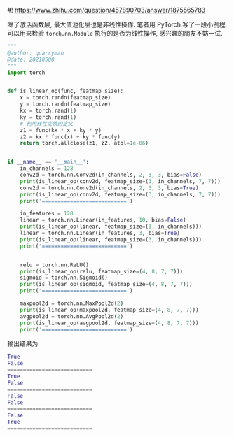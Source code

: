 #! https://www.zhihu.com/question/457890703/answer/1875565783

[comment]: <> (Answer URL: https://www.zhihu.com/question/457890703/answer/1875565783)
[comment]: <> "深度学习中除了激活函数，其他使模型获取非线性表达能力的方式有哪些？"
[comment]: <> (Author Name: https://www.zhihu.com/people/quarrying)

除了激活函数层, 最大值池化层也是非线性操作. 笔者用 PyTorch 写了一段小例程, 可以用来检验 `torch.nn.Module` 执行的是否为线性操作, 感兴趣的朋友不妨一试.

```python
"""
@author: quarryman
@date: 20210508
"""
import torch


def is_linear_op(func, featmap_size):
    x = torch.randn(featmap_size)
    y = torch.randn(featmap_size)
    kx = torch.rand(1)
    ky = torch.rand(1)
    # 利用线性变换的定义
    z1 = func(kx * x + ky * y)
    z2 = kx * func(x) + ky * func(y)
    return torch.allclose(z1, z2, atol=1e-06)


if __name__ == '__main__':
    in_channels = 128
    conv2d = torch.nn.Conv2d(in_channels, 2, 3, 3, bias=False)
    print(is_linear_op(conv2d, featmap_size=(3, in_channels, 7, 7)))
    conv2d = torch.nn.Conv2d(in_channels, 2, 3, 3, bias=True)
    print(is_linear_op(conv2d, featmap_size=(3, in_channels, 7, 7)))
    print('===========================')

    in_features = 128
    linear = torch.nn.Linear(in_features, 10, bias=False)
    print(is_linear_op(linear, featmap_size=(3, in_channels)))
    linear = torch.nn.Linear(in_features, 3, bias=True)
    print(is_linear_op(linear, featmap_size=(3, in_channels)))
    print('===========================')


    relu = torch.nn.ReLU()
    print(is_linear_op(relu, featmap_size=(4, 8, 7, 7)))
    sigmoid = torch.nn.Sigmoid()
    print(is_linear_op(sigmoid, featmap_size=(4, 8, 7, 7)))
    print('===========================')

    maxpool2d = torch.nn.MaxPool2d(2)
    print(is_linear_op(maxpool2d, featmap_size=(4, 8, 7, 7)))
    avgpool2d = torch.nn.AvgPool2d(2)
    print(is_linear_op(avgpool2d, featmap_size=(4, 8, 7, 7)))
    print('===========================')
```
输出结果为:
```python
True
False
===========================
True
False
===========================
False
False
===========================
False
True
===========================
```

